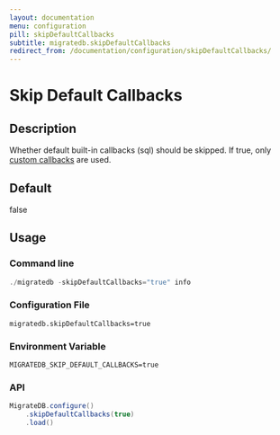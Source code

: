 ```yaml
---
layout: documentation
menu: configuration
pill: skipDefaultCallbacks
subtitle: migratedb.skipDefaultCallbacks
redirect_from: /documentation/configuration/skipDefaultCallbacks/
---
```


# Skip Default Callbacks

## Description

Whether default built-in callbacks (sql) should be skipped. If true,
only [custom callbacks](/migratedb/documentation/configuration/parameters/callbacks) are used.

## Default

false

## Usage

### Command line

```powershell
./migratedb -skipDefaultCallbacks="true" info
```

### Configuration File

```properties
migratedb.skipDefaultCallbacks=true
```

### Environment Variable

```properties
MIGRATEDB_SKIP_DEFAULT_CALLBACKS=true
```

### API

```java
MigrateDB.configure()
    .skipDefaultCallbacks(true)
    .load()
```
